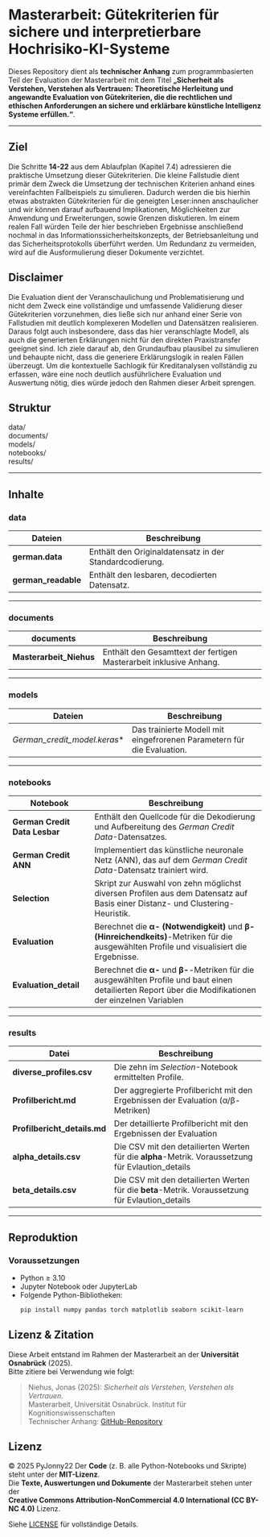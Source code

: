 # Masterarbeit: Gütekriterien für sichere und interpretierbare Hochrisiko-KI-Systeme

Dieses Repository dient als **technischer Anhang** zum programmbasierten Teil der Evaluation der Masterarbeit mit dem Titel **„Sicherheit als Verstehen, Verstehen als Vertrauen: Theoretische Herleitung und angewandte 
Evaluation von Gütekriterien, die die rechtlichen und ethischen Anforderungen an sichere und erklärbare künstliche Intelligenz Systeme erfüllen.“**.

---


## Ziel 
Die Schritte **14-22** aus dem Ablaufplan (Kapitel 7.4) adressieren die praktische Umsetzung dieser Gütekriterien. Die kleine Fallstudie dient primär dem Zweck die Umsetzung der technischen Kriterien anhand eines vereinfachten Fallbeispiels zu simulieren. Dadurch werden die bis hierhin etwas abstrakten Gütekriterien für die geneigten Leser:innen anschaulicher und wir können darauf aufbauend Implikationen, Möglichkeiten zur Anwendung und Erweiterungen, sowie Grenzen diskutieren. Im einem realen Fall würden Teile der hier beschrieben Ergebnisse anschließend nochmal in das Informationssicherheitskonzepts, der Betriebsanleitung und das Sicherheitsprotokolls überführt werden. Um Redundanz zu vermeiden, wird auf die Ausformulierung dieser Dokumente verzichtet. 

## Disclaimer 
Die Evaluation dient der Veranschaulichung und Problematisierung und nicht dem Zweck eine vollständige und umfassende Validierung dieser Gütekriterien vorzunehmen, dies ließe sich nur anhand einer Serie von Fallstudien mit deutlich komplexeren Modellen und Datensätzen realisieren. Daraus folgt auch insbesondere, dass das hier veranschlagte Modell, als auch die generierten Erklärungen nicht für den direkten Praxistransfer geeignet sind. Ich ziele darauf ab, den Grundaufbau plausibel zu simulieren und behaupte nicht, dass die generiere Erklärungslogik in realen Fällen überzeugt. Um die kontextuelle Sachlogik für Kreditanalysen vollständig zu erfassen, wäre eine noch deutlich ausführlichere Evaluation und Auswertung nötig, dies würde jedoch den Rahmen dieser Arbeit sprengen. 

## Struktur
data/       
documents/   
models/      
notebooks/   
results/     


---

## Inhalte

### data

| Dateien | Beschreibung |
|-----------|---------------|
| **german.data** | Enthält den Originaldatensatz in der Standardcodierung. |
| **german_readable** | Enthält den lesbaren, decodierten Datensatz. |

--- 

### documents

| documents | Beschreibung |
|-----------|---------------|
| **Masterarbeit_Niehus** | Enthält den Gesamttext der fertigen Masterarbeit inklusive Anhang. |

---

### models

| Dateien | Beschreibung |
|-----------|---------------|
| *German_credit_model.keras** | Das trainierte Modell mit eingefrorenen Parametern für die Evaluation. |

---

### notebooks

| Notebook | Beschreibung |
|-----------|---------------|
| **German Credit Data Lesbar** | Enthält den Quellcode für die Dekodierung und Aufbereitung des *German Credit Data*-Datensatzes. |
| **German Credit ANN** | Implementiert das künstliche neuronale Netz (ANN), das auf dem *German Credit Data*-Datensatz trainiert wird. |
| **Selection** | Skript zur Auswahl von zehn möglichst diversen Profilen aus dem Datensatz auf Basis einer Distanz- und Clustering-Heuristik. |
| **Evaluation** | Berechnet die **α- (Notwendigkeit)** und **β- (Hinreichendkeits)**-Metriken für die ausgewählten Profile und visualisiert die Ergebnisse. |
| **Evaluation_detail** | Berechnet die **α-** und **β-**-Metriken für die ausgewählten Profile und baut einen detailierten Report über die Modifikationen der einzelnen Variablen |

---

### results

| Datei | Beschreibung |
|--------|---------------|
| **diverse_profiles.csv** | Die zehn im *Selection*-Notebook ermittelten Profile. |
| **Profilbericht.md** | Der aggregierte Profilbericht mit den Ergebnissen der Evaluation (α/β-Metriken) |
| **Profilbericht_details.md** | Der detaillierte Profilbericht mit den Ergebnissen der Evaluation |
| **alpha_details.csv** | Die CSV mit den detailierten Werten für die **alpha**-Metrik. Voraussetzung für Evlaution_details |
| **beta_details.csv** | Die CSV mit den detailierten Werten für die **beta**-Metrik. Voraussetzung für Evlaution_details |

---

## Reproduktion

### Voraussetzungen

- Python ≥ 3.10  
- Jupyter Notebook oder JupyterLab  
- Folgende Python-Bibliotheken:
  ```bash
  pip install numpy pandas torch matplotlib seaborn scikit-learn

## Lizenz & Zitation

Diese Arbeit entstand im Rahmen der Masterarbeit an der **Universität Osnabrück** (2025).  
Bitte zitiere bei Verwendung wie folgt:

> Niehus, Jonas (2025): _Sicherheit als Verstehen, Verstehen als Vertrauen._  
> Masterarbeit, Universität Osnabrück. Institut für Kognitionswissenschaften  
> Technischer Anhang: [GitHub-Repository](https://github.com/PyJonny22/Masterarbeit_Guetekriterien-sichere-und-interpetierbare-Hochrisiko-KI-Systeme)

## Lizenz
© 2025 PyJonny22
Der **Code** (z. B. alle Python-Notebooks und Skripte) steht unter der **MIT-Lizenz**.  
Die **Texte, Auswertungen und Dokumente** der Masterarbeit stehen unter der  
**Creative Commons Attribution-NonCommercial 4.0 International (CC BY-NC 4.0)** Lizenz.

Siehe [LICENSE](./LICENSE) für vollständige Details.
